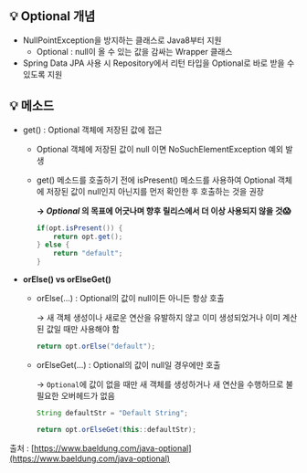 ## 💡 Optional 개념

- NullPointException을 방지하는 클래스로 Java8부터 지원
    - Optional<T> : null이 올 수 있는 값을 감싸는 Wrapper 클래스
- Spring Data JPA 사용 시 Repository에서 리턴 타입을 Optional로 바로 받을 수 있도록 지원

## 💡 메소드

- get() : Optional 객체에 저장된 값에 접근
    - Optional 객체에 저장된 값이 null 이면 NoSuchElementException 예외 발생
    - get() 메소드를 호출하기 전에 isPresent() 메소드를 사용하여 Optional 객체에 저장된 값이 null인지 아닌지를 먼저 확인한 후 호출하는 것을 권장
        
        **→ *Optional* 의 목표에 어긋나며 향후 릴리스에서 더 이상 사용되지 않을 것😱**
        
        ```java
        if(opt.isPresent()) {
        	return opt.get();
        } else {
        	return "default";
        }
        ```
        

- **orElse() vs orElseGet()**
    - orElse(...) : Optional의 값이 null이든 아니든 항상 호출
        
        → 새 객체 생성이나 새로운 연산을 유발하지 않고 이미 생성되었거나 이미 계산된 값일 때만 사용해야 함
        
        ```java
        return opt.orElse("default");
        ```
        
    - orElseGet(...) : Optional의 값이 null일 경우에만 호출
        
        → `Optional`에 값이 없을 때만 새 객체를 생성하거나 새 연산을 수행하므로 불필요한 오버헤드가 없음
        
        ```java
        String defaultStr = "Default String";
        
        return opt.orElseGet(this::defaultStr);
        ```
        
    

출처 : [https://www.baeldung.com/java-optional](https://www.baeldung.com/java-optional)
